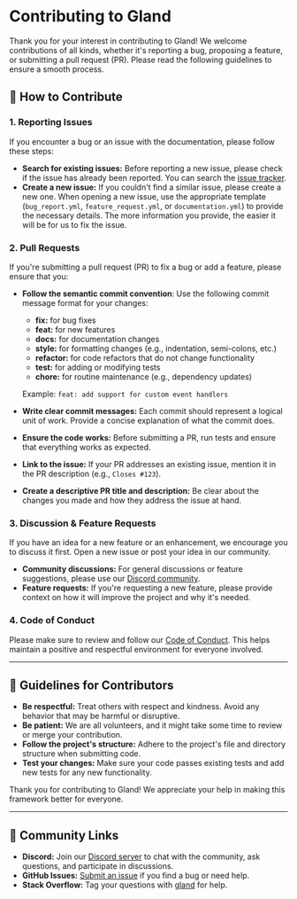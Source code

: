 # Contributing to Gland

Thank you for your interest in contributing to Gland! We welcome contributions of all kinds, whether it's reporting a bug, proposing a feature, or submitting a pull request (PR). Please read the following guidelines to ensure a smooth process.

## 📝 How to Contribute

### 1. Reporting Issues

If you encounter a bug or an issue with the documentation, please follow these steps:

- **Search for existing issues:** Before reporting a new issue, please check if the issue has already been reported. You can search the [issue tracker](https://github.com/glandjs/gland/issues).
- **Create a new issue:** If you couldn't find a similar issue, please create a new one. When opening a new issue, use the appropriate template (`bug_report.yml`, `feature_request.yml`, or `documentation.yml`) to provide the necessary details. The more information you provide, the easier it will be for us to fix the issue.

### 2. Pull Requests

If you're submitting a pull request (PR) to fix a bug or add a feature, please ensure that you:

- **Follow the semantic commit convention**: Use the following commit message format for your changes:

  - **fix:** for bug fixes
  - **feat:** for new features
  - **docs:** for documentation changes
  - **style:** for formatting changes (e.g., indentation, semi-colons, etc.)
  - **refactor:** for code refactors that do not change functionality
  - **test:** for adding or modifying tests
  - **chore:** for routine maintenance (e.g., dependency updates)

  Example: `feat: add support for custom event handlers`

- **Write clear commit messages:** Each commit should represent a logical unit of work. Provide a concise explanation of what the commit does.

- **Ensure the code works:** Before submitting a PR, run tests and ensure that everything works as expected.

- **Link to the issue:** If your PR addresses an existing issue, mention it in the PR description (e.g., `Closes #123`).

- **Create a descriptive PR title and description:** Be clear about the changes you made and how they address the issue at hand.

### 3. Discussion & Feature Requests

If you have an idea for a new feature or an enhancement, we encourage you to discuss it first. Open a new issue or post your idea in our community.

- **Community discussions:** For general discussions or feature suggestions, please use our [Discord community](https://discord.gg/nSMaEXkMUz).
- **Feature requests:** If you're requesting a new feature, please provide context on how it will improve the project and why it's needed.

### 4. Code of Conduct

Please make sure to review and follow our [Code of Conduct](CODE_OF_CONDUCT.md). This helps maintain a positive and respectful environment for everyone involved.

---

## 🎯 Guidelines for Contributors

- **Be respectful:** Treat others with respect and kindness. Avoid any behavior that may be harmful or disruptive.
- **Be patient:** We are all volunteers, and it might take some time to review or merge your contribution.
- **Follow the project's structure:** Adhere to the project's file and directory structure when submitting code.
- **Test your changes:** Make sure your code passes existing tests and add new tests for any new functionality.

Thank you for contributing to Gland! We appreciate your help in making this framework better for everyone.

---

## 📢 Community Links

- **Discord:** Join our [Discord server](https://discord.gg/nSMaEXkMUz) to chat with the community, ask questions, and participate in discussions.
- **GitHub Issues:** [Submit an issue](https://github.com/glandjs/gland/issues) if you find a bug or need help.
- **Stack Overflow:** Tag your questions with [gland](https://stackoverflow.com/questions/tagged/gland) for help.
